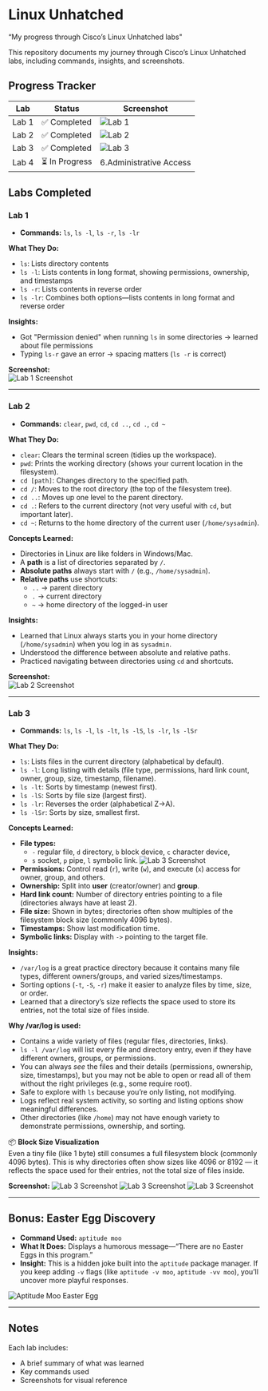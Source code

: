 # Linux Unhatched
“My progress through Cisco’s Linux Unhatched labs"

This repository documents my journey through Cisco’s Linux Unhatched labs, including commands, insights, and screenshots.

## Progress Tracker
| Lab | Status | Screenshot |
|-----|--------|------------|
| Lab 1 | ✅ Completed | ![Lab 1](images/lab1.png) |
| Lab 2 | ✅ Completed | ![Lab 2](images/lab2.png) |
| Lab 3 | ✅ Completed | ![Lab 3](images/lab3_1.png) |
| Lab 4 | ⏳ In Progress | 6.Administrative Access


## Labs Completed

### Lab 1
- **Commands:** `ls`, `ls -l`, `ls -r`, `ls -lr`

**What They Do:**
- `ls`: Lists directory contents
- `ls -l`: Lists contents in long format, showing permissions, ownership, and timestamps
- `ls -r`: Lists contents in reverse order
- `ls -lr`: Combines both options—lists contents in long format and reverse order

**Insights:**
- Got "Permission denied" when running `ls` in some directories → learned about file permissions
- Typing `ls-r` gave an error → spacing matters (`ls -r` is correct)

**Screenshot:**  
![Lab 1 Screenshot](images/lab1.png)

---

### Lab 2
- **Commands:** `clear`, `pwd`, `cd`, `cd ..`, `cd .`, `cd ~`

**What They Do:**
- `clear`: Clears the terminal screen (tidies up the workspace).
- `pwd`: Prints the working directory (shows your current location in the filesystem).
- `cd [path]`: Changes directory to the specified path.
- `cd /`: Moves to the root directory (the top of the filesystem tree).
- `cd ..`: Moves up one level to the parent directory.
- `cd .`: Refers to the current directory (not very useful with `cd`, but important later).
- `cd ~`: Returns to the home directory of the current user (`/home/sysadmin`).

**Concepts Learned:**
- Directories in Linux are like folders in Windows/Mac.
- A **path** is a list of directories separated by `/`.
- **Absolute paths** always start with `/` (e.g., `/home/sysadmin`).
- **Relative paths** use shortcuts:
  - `..` → parent directory
  - `.` → current directory
  - `~` → home directory of the logged-in user

**Insights:**
- Learned that Linux always starts you in your home directory (`/home/sysadmin`) when you log in as `sysadmin`.
- Understood the difference between absolute and relative paths.
- Practiced navigating between directories using `cd` and shortcuts.

**Screenshot:**  
![Lab 2 Screenshot](images/lab2.png)

---
### Lab 3
- **Commands:** `ls`, `ls -l`, `ls -lt`, `ls -lS`, `ls -lr`, `ls -lSr`

**What They Do:**
- `ls`: Lists files in the current directory (alphabetical by default).
- `ls -l`: Long listing with details (file type, permissions, hard link count, owner, group, size, timestamp, filename).
- `ls -lt`: Sorts by timestamp (newest first).
- `ls -lS`: Sorts by file size (largest first).
- `ls -lr`: Reverses the order (alphabetical Z→A).
- `ls -lSr`: Sorts by size, smallest first.

**Concepts Learned:**
- **File types:**  
  - `-` regular file, `d` directory, `b` block device, `c` character device,  
  - `s` socket, `p` pipe, `l` symbolic link.
  ![Lab 3 Screenshot](images/file_type.png)
- **Permissions:** Control read (`r`), write (`w`), and execute (`x`) access for owner, group, and others.
- **Ownership:** Split into **user** (creator/owner) and **group**.
- **Hard link count:** Number of directory entries pointing to a file (directories always have at least 2).
- **File size:** Shown in bytes; directories often show multiples of the filesystem block size (commonly 4096 bytes).
- **Timestamps:** Show last modification time.
- **Symbolic links:** Display with `->` pointing to the target file.

**Insights:**
- `/var/log` is a great practice directory because it contains many file types, different owners/groups, and varied sizes/timestamps.
- Sorting options (`-t`, `-S`, `-r`) make it easier to analyze files by time, size, or order.
- Learned that a directory’s size reflects the space used to store its entries, not the total size of files inside.

**Why /var/log is used:**
- Contains a wide variety of files (regular files, directories, links).
- `ls -l /var/log` will list every file and directory entry, even if they have different owners, groups, or permissions.
- You can always *see* the files and their details (permissions, ownership, size, timestamps), but you may not be able to open or read all of them without the right privileges (e.g., some require root).
- Safe to explore with `ls` because you’re only listing, not modifying.
- Logs reflect real system activity, so sorting and listing options show meaningful differences.
- Other directories (like `/home`) may not have enough variety to demonstrate permissions, ownership, and sorting.

📦 **Block Size Visualization**  
Even a tiny file (like 1 byte) still consumes a full filesystem block (commonly 4096 bytes). 
This is why directories often show sizes like 4096 or 8192 — it reflects the space used for their entries, not the total size of files inside.

**Screenshot:**
![Lab 3 Screenshot](images/lab3_1.png)
![Lab 3 Screenshot](images/lab3_2.png)
![Lab 3 Screenshot](images/lab3_3.png)


---

## Bonus: Easter Egg Discovery
- **Command Used:** `aptitude moo`
- **What It Does:** Displays a humorous message—“There are no Easter Eggs in this program.”
- **Insight:** This is a hidden joke built into the `aptitude` package manager. If you keep adding `-v` flags (like `aptitude -v moo`, `aptitude -vv moo`), you’ll uncover more playful responses.

![Aptitude Moo Easter Egg](images/Easter_egg.png)

---

## Notes
Each lab includes:
- A brief summary of what was learned
- Key commands used
- Screenshots for visual reference

